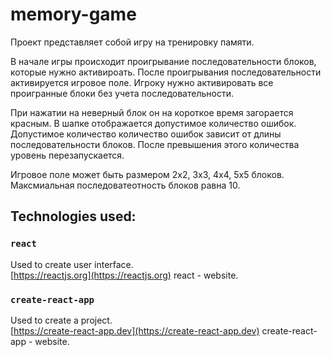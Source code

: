 # memory-game

Проект представляет собой игру на тренировку памяти.

В начале игры происходит проигрывание последовательности блоков, которые нужно активироать.
После проигрывания последовательности активируется игровое поле. Игроку нужно активировать все проигранные блоки без учета последовательности.

При нажатии на неверный блок он на короткое время загорается красным. В шапке отображается допустимое количество ошибок. Допустимое количество количество ошибок зависит от длины последовательности блоков. После превышения этого количества уровень перезапускается.

Игровое поле может быть размером 2х2, 3х3, 4х4, 5х5 блоков. Максмиальная последоватеотность блоков равна 10.

## Technologies used:

### `react`

Used to create user interface.\
[https://reactjs.org](https://reactjs.org) react - website.

### `create-react-app`

Used to create a project.\
[https://create-react-app.dev](https://create-react-app.dev) create-react-app - website.
